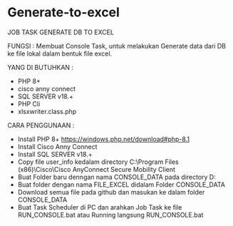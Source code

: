 # Generate-to-excel
JOB TASK GENERATE DB TO EXCEL

FUNGSI :
Membuat Console Task, untuk melakukan Generate data dari DB ke file lokal dalam bentuk file excel.


YANG DI BUTUHKAN :
- PHP 8+
- cisco anny connect
- SQL SERVER v18.+
- PHP Cli
- xlsxwriter.class.php

CARA PENGGUNAAN :
- Install PHP 8+ https://windows.php.net/download#php-8.1
- Install Cisco Anny Connect
- Install SQL SERVER v18.+
- Copy file user_info kedalam directory C:\Program Files (x86)\Cisco\Cisco AnyConnect Secure Mobility Client
- Buat Folder baru denngan nama CONSOLE_DATA pada directory D:
- Buat folder dengan nama FILE_EXCEL didalam Folder CONSOLE_DATA
- Download semua file pada github dan masukan ke dalam folder CONSOLE_DATA
- Buat Task Scheduler di PC dan arahkan Job Task ke file RUN_CONSOLE.bat atau Running langsung RUN_CONSOLE.bat
